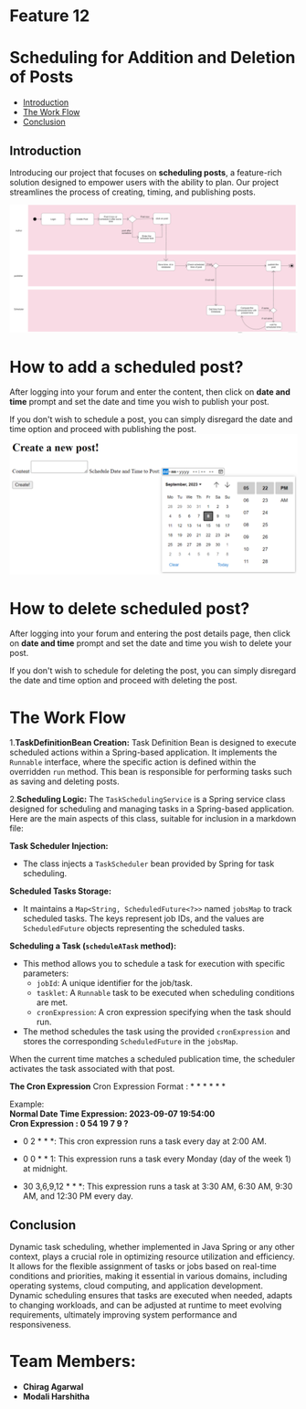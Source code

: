 # Feature 12
# Scheduling for Addition and Deletion of Posts

- [Introduction](#introduction)
- [The Work Flow](#the-work-flow)
- [Conclusion](#conclusion)

## Introduction
Introducing our project that focuses on **scheduling posts**, a feature-rich solution designed to empower users with the ability to plan. Our project streamlines the process of creating, timing, and publishing posts.

![Feature Work Flow](https://github.com/chiragagarwal-j/Feature-12-Scheduling-of-Posts/blob/main/Documentation/Feature%20Work%20Flow.png)

# How to add a scheduled post?

 

After logging into your forum and enter the content, then click on **date and time** prompt and set the date and time you wish to publish your post.

 

If you don't wish to schedule a post, you can simply disregard the date and time option and proceed with publishing the post.
![create post](https://github.com/chiragagarwal-j/Feature-12-Scheduling-of-Posts/blob/main/Documentation/create%20scheduled%20post.png)

# How to delete scheduled post?

 

After logging into your forum and entering the post details page, then click on **date and time** prompt and set the date and time you wish to delete your post.

 

If you don't wish to schedule for deleting the post, you can simply disregard the date and time option and proceed with deleting the post.


 

# The Work Flow

 

1.**TaskDefinitionBean Creation:**  Task Definition Bean is designed to execute scheduled actions within a Spring-based application. It implements the `Runnable` interface, where the specific action is defined within the overridden `run` method. This bean is responsible for performing tasks such as saving and deleting posts.

 

2.**Scheduling Logic:**
The `TaskSchedulingService` is a Spring service class designed for scheduling and managing tasks in a Spring-based application. Here are the main aspects of this class, suitable for inclusion in a markdown file:

**Task Scheduler Injection:**
- The class injects a `TaskScheduler` bean provided by Spring for task scheduling.

**Scheduled Tasks Storage:**
- It maintains a `Map<String, ScheduledFuture<?>>` named `jobsMap` to track scheduled tasks. The keys represent job IDs, and the values are `ScheduledFuture` objects representing the scheduled tasks.

**Scheduling a Task (`scheduleATask` method):**
- This method allows you to schedule a task for execution with specific parameters:
  - `jobId`: A unique identifier for the job/task.
  - `tasklet`: A `Runnable` task to be executed when scheduling conditions are met.
  - `cronExpression`: A cron expression specifying when the task should run.
- The method schedules the task using the provided `cronExpression` and stores the corresponding `ScheduledFuture` in the `jobsMap`.

When the current time matches a scheduled publication time, the scheduler activates the task associated with that post.

**The Cron Expression**
Cron Expression Format : * * * * * *

Example: <br />
**Normal Date Time Expression: 2023-09-07 19:54:00** <br />
**Cron Expression : 0 54 19 7 9 ?**

* 0 2 * * *: This cron expression runs a task every day at 2:00 AM.

* 0 0 * * 1: This expression runs a task every Monday (day of the week 1) at midnight.

* 30 3,6,9,12 * * *: This expression runs a task at 3:30 AM, 6:30 AM, 9:30 AM, and 12:30 PM every day.





## Conclusion
Dynamic task scheduling, whether implemented in Java Spring or any other context, plays a crucial role in optimizing resource utilization and efficiency. It allows for the flexible assignment of tasks or jobs based on real-time conditions and priorities, making it essential in various domains, including operating systems, cloud computing, and application development. Dynamic scheduling ensures that tasks are executed when needed, adapts to changing workloads, and can be adjusted at runtime to meet evolving requirements, ultimately improving system performance and responsiveness.

# Team Members: 
-  **Chirag Agarwal**
-  **Modali Harshitha**
